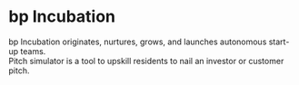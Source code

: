 bp Incubation
===

bp Incubation originates, nurtures, grows, and launches autonomous start-up teams.  
Pitch simulator is a tool to upskill residents to nail an investor or customer pitch.
